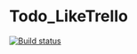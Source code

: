 # Todo_LikeTrello

[![Build status](https://ci.appveyor.com/api/projects/status/6py6bs0b1pchg9u7?svg=true)](https://ci.appveyor.com/project/SvetlanaGreenFox/todo-liketrello)
